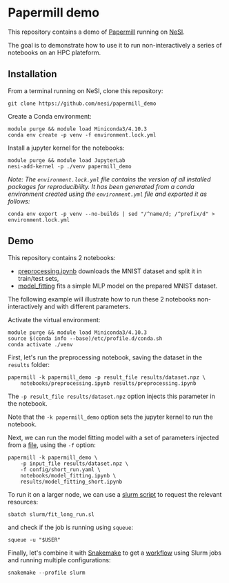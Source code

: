 # Papermill demo

This repository contains a demo of [Papermill](https://papermill.readthedocs.io) running on [NeSI](https://www.nesi.org.nz/).

The goal is to demonstrate how to use it to run non-interactively a series of notebooks on an HPC plateform.


## Installation

From a terminal running on NeSI, clone this repository:
```
git clone https://github.com/nesi/papermill_demo
```

Create a Conda environment:
```
module purge && module load Miniconda3/4.10.3
conda env create -p venv -f environment.lock.yml
```

Install a jupyter kernel for the notebooks:
```
module purge && module load JupyterLab
nesi-add-kernel -p ./venv papermill_demo
```

*Note: The `environment.lock.yml` file contains the version of all installed packages for reproducibility.
It has been generated from a conda environment created using the `environment.yml` file and exported it as follows:*
```
conda env export -p venv --no-builds | sed "/^name/d; /^prefix/d" > environment.lock.yml
```


## Demo

This repository contains 2 notebooks:

- [preprocessing.ipynb](notebooks/preprocessing.ipynb) downloads the MNIST dataset and split it in train/test sets,
- [model_fitting](notebooks/model_fitting.ipynb) fits a simple MLP model on the prepared MNIST dataset.

The following example will illustrate how to run these 2 notebooks non-interactively and with different parameters.

Activate the virtual environment:
```
module purge && module load Miniconda3/4.10.3
source $(conda info --base)/etc/profile.d/conda.sh
conda activate ./venv
```

First, let's run the preprocessing notebook, saving the dataset in the `results` folder:
```
papermill -k papermill_demo -p result_file results/dataset.npz \
    notebooks/preprocessing.ipynb results/preprocessing.ipynb
```
The `-p result_file results/dataset.npz` option injects this parameter in the notebook.

Note that the `-k papermill_demo` option sets the jupyter kernel to run the notebook.

Next, we can run the model fitting model with a set of parameters injected from a [file](config/short_run.yaml), using the `-f` option:
```
papermill -k papermill_demo \
    -p input_file results/dataset.npz \
    -f config/short_run.yaml \
    notebooks/model_fitting.ipynb \
    results/model_fitting_short.ipynb
```

To run it on a larger node, we can use a [slurm script](slurm/fit_long_run.sl) to request the relevant resources:
```
sbatch slurm/fit_long_run.sl
```
and check if the job is running using `squeue`:
```
squeue -u "$USER"
```

Finally, let's combine it with [Snakemake](https://snakemake.readthedocs.io) to get a [workflow](Snakefile) using Slurm jobs and running multiple configurations:
```
snakemake --profile slurm
```